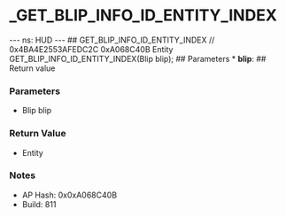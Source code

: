 # _GET_BLIP_INFO_ID_ENTITY_INDEX

--- ns: HUD --- ## GET_BLIP_INFO_ID_ENTITY_INDEX  // 0x4BA4E2553AFEDC2C 0xA068C40B Entity GET_BLIP_INFO_ID_ENTITY_INDEX(Blip blip);   ## Parameters * **blip**:  ## Return value

### Parameters
* Blip blip

### Return Value
* Entity

### Notes
* AP Hash: 0x0xA068C40B
* Build: 811

